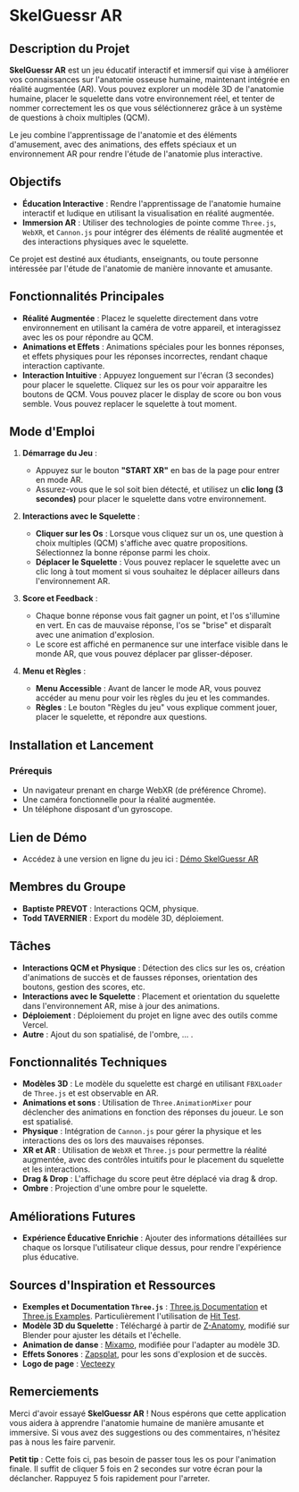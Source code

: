 # SkelGuessr AR

## Description du Projet

**SkelGuessr AR** est un jeu éducatif interactif et immersif qui vise à améliorer vos connaissances sur l'anatomie osseuse humaine, maintenant intégrée en réalité augmentée (AR). Vous pouvez explorer un modèle 3D de l'anatomie humaine, placer le squelette dans votre environnement réel, et tenter de nommer correctement les os que vous séléctionnerez grâce à un système de questions à choix multiples (QCM).

Le jeu combine l'apprentissage de l'anatomie et des éléments d'amusement, avec des animations, des effets spéciaux et un environnement AR pour rendre l'étude de l'anatomie plus interactive.

## Objectifs

- **Éducation Interactive** : Rendre l'apprentissage de l'anatomie humaine interactif et ludique en utilisant la visualisation en réalité augmentée.
- **Immersion AR** : Utiliser des technologies de pointe comme `Three.js`, `WebXR`, et `Cannon.js` pour intégrer des éléments de réalité augmentée et des interactions physiques avec le squelette.

Ce projet est destiné aux étudiants, enseignants, ou toute personne intéressée par l'étude de l'anatomie de manière innovante et amusante.

## Fonctionnalités Principales

- **Réalité Augmentée** : Placez le squelette directement dans votre environnement en utilisant la caméra de votre appareil, et interagissez avec les os pour répondre au QCM.
- **Animations et Effets** : Animations spéciales pour les bonnes réponses, et effets physiques pour les réponses incorrectes, rendant chaque interaction captivante.
- **Interaction Intuitive** : Appuyez longuement sur l'écran (3 secondes) pour placer le squelette. Cliquez sur les os pour voir apparaitre les boutons de QCM. Vous pouvez placer le display de score ou bon vous semble. Vous pouvez replacer le squelette à tout moment.

## Mode d'Emploi

1. **Démarrage du Jeu** :
   - Appuyez sur le bouton **"START XR"** en bas de la page pour entrer en mode AR.
   - Assurez-vous que le sol soit bien détecté, et utilisez un **clic long (3 secondes)** pour placer le squelette dans votre environnement.

2. **Interactions avec le Squelette** :
   - **Cliquer sur les Os** : Lorsque vous cliquez sur un os, une question à choix multiples (QCM) s'affiche avec quatre propositions. Sélectionnez la bonne réponse parmi les choix.
   - **Déplacer le Squelette** : Vous pouvez replacer le squelette avec un clic long à tout moment si vous souhaitez le déplacer ailleurs dans l'environnement AR.

3. **Score et Feedback** :
   - Chaque bonne réponse vous fait gagner un point, et l'os s'illumine en vert. En cas de mauvaise réponse, l'os se "brise" et disparaît avec une animation d'explosion.
   - Le score est affiché en permanence sur une interface visible dans le monde AR, que vous pouvez déplacer par glisser-déposer.

4. **Menu et Règles** :
   - **Menu Accessible** : Avant de lancer le mode AR, vous pouvez accéder au menu pour voir les règles du jeu et les commandes.
   - **Règles** : Le bouton "Règles du jeu" vous explique comment jouer, placer le squelette, et répondre aux questions.

## Installation et Lancement

### Prérequis
- Un navigateur prenant en charge WebXR (de préférence Chrome).
- Une caméra fonctionnelle pour la réalité augmentée.
- Un téléphone disposant d'un gyroscope.

## Lien de Démo

- Accédez à une version en ligne du jeu ici : [Démo SkelGuessr AR](https://skel-guessr-realite-augmente-mea24bas7-baptisteprvts-projects.vercel.app)

## Membres du Groupe

- **Baptiste PREVOT** : Interactions QCM, physique.
- **Todd TAVERNIER** : Export du modèle 3D, déploiement.

## Tâches

- **Interactions QCM et Physique** : Détection des clics sur les os, création d'animations de succès et de fausses réponses, orientation des boutons, gestion des scores, etc.
- **Interactions avec le Squelette** : Placement et orientation du squelette dans l'environnement AR, mise à jour des animations.
- **Déploiement** : Déploiement du projet en ligne avec des outils comme Vercel.
- **Autre** : Ajout du son spatialisé, de l'ombre, ... .

## Fonctionnalités Techniques

- **Modèles 3D** : Le modèle du squelette est chargé en utilisant `FBXLoader` de `Three.js` et est observable en AR.
- **Animations et sons** : Utilisation de `Three.AnimationMixer` pour déclencher des animations en fonction des réponses du joueur. Le son est spatialisé.
- **Physique** : Intégration de `Cannon.js` pour gérer la physique et les interactions des os lors des mauvaises réponses.
- **XR et AR** : Utilisation de `WebXR` et `Three.js` pour permettre la réalité augmentée, avec des contrôles intuitifs pour le placement du squelette et les interactions.
- **Drag & Drop** : L'affichage du score peut être déplacé via drag & drop.
- **Ombre** : Projection d'une ombre pour le squelette.

## Améliorations Futures

- **Expérience Éducative Enrichie** : Ajouter des informations détaillées sur chaque os lorsque l'utilisateur clique dessus, pour rendre l'expérience plus éducative.

## Sources d'Inspiration et Ressources

- **Exemples et Documentation `Three.js`** : [Three.js Documentation](https://threejs.org/docs/) et [Three.js Examples](https://threejs.org/examples/). Particulièrement l'utilisation de [Hit Test](https://threejs.org/examples/?q=xr#webxr_ar_hittest).
- **Modèle 3D du Squelette** : Téléchargé à partir de [Z-Anatomy](https://www.z-anatomy.com/), modifié sur Blender pour ajuster les détails et l'échelle.
- **Animation de danse** : [Mixamo](https://www.mixamo.com/), modifiée pour l'adapter au modèle 3D.
- **Effets Sonores** : [Zapsplat](https://www.zapsplat.com/), pour les sons d'explosion et de succès.
- **Logo de page** : [Vecteezy](https://fr.vecteezy.com/png-gratuit/tete-de-mort)

## Remerciements

Merci d'avoir essayé **SkelGuessr AR** ! Nous espérons que cette application vous aidera à apprendre l'anatomie humaine de manière amusante et immersive. Si vous avez des suggestions ou des commentaires, n'hésitez pas à nous les faire parvenir.

**Petit tip** : Cette fois ci, pas besoin de passer tous les os pour l'animation finale. Il suffit de cliquer 5 fois en 2 secondes sur votre écran pour la déclancher. Rappuyez 5 fois rapidement pour l'arreter.
